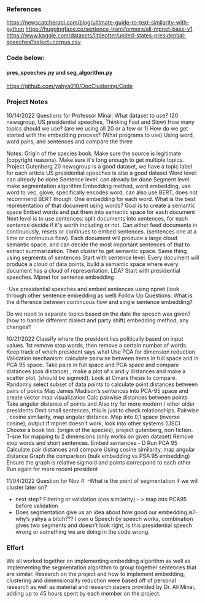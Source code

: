 ### References
https://newscatcherapi.com/blog/ultimate-guide-to-text-similarity-with-python
https://huggingface.co/sentence-transformers/all-mpnet-base-v1
https://www.kaggle.com/datasets/littleotter/united-states-presidential-speeches?select=corpus.csv
### Code below: 
#### pres_speeches.py and seg_algorithm.py 
https://github.com/yahya010/DocClustering/Code
### Project Notes

10/14/2022 
Questions for Professor Minai:
What dataset to use? (20 newsgroup, US presidential speeches, Thinking Fast and Slow)
How many topics should we use? (are we using all 20 or a few or 1)
How do we get started with the embedding process? (What programs to use)
Using word, word pairs, and sentences and compare the three

Notes:
Origin of the species book. Make sure the source is legitimate (copyright reasons). Make sure it's long enough to get multiple topics.
Project Gutenberg
20 newsgroup is a good dataset, we have a topic label for each article
US presidential speeches is also a good dataset
Word level: can already be done
Sentence level: can already be done
Segment level: make segmentation algorithm
Embedding method, word embedding, use word to vec, glove, specifically encodes word, can also use BERT, does not recommend BERT though. One embedding for each word.
What is the best representation of that document using words?
Goal is to create a semantic space
Embed words and put them into semantic space for each document
Next level is to use sentences: split documents into sentences, for each sentence decide if it's worth including or not. Can either feed documents in continuously, resets or continues to embed sentences. (sentences one at a time or continuous flow). Each document will produce a large cloud semantic space, and can decide the most important sentences of that to extract summarization. Then cluster to get semantic space.
Same thing using segments of sentences
Start with sentence level.
Every document will produce a cloud of data points, build a semantic space where every document has a cloud of representation.
LDA?
Start with presidential speeches.
Mpnet for sentence embedding

-Use presidential speeches and embed sentences using npnet (look through other sentence embedding as well)
Follow Up Questions:
What is the difference between continuous flow and single sentence embedding?

Do we need to separate topics based on the date the speech was given? (how to handle different dialect and party shift)
embedding method, any changes?

10/21/2022
Classify where the president lies politically based on input values.
1st remove stop words, then remove a certain number of words.
Keep track of which president says what
Use PCA for dimension reduction
Validation mechanism: calculate pairwise between items in full space and in PCA 95 space. Take pairs in full space and PCA space and compare distances (cos distance) , make a plot of x and y distances and make a scatter plot. (should be sigmoid). Look at Omars thesis to compare. 
Randomly select subset of data points to calculate point distances between pairs of points
Map James Madison’s sentences into PCA-95 space and create vector map visualization
Calc pairwise distances between points
Take angular distance of points and 
Also try for more modern / other older presidents
Omit small sentences, this is just to check relationships.
Pairwise , cosine similarity, map angular distance. Map into 0,1 space (inverse cosine), output 
If mpnet doesn't work, look into other systems (USC)
Choose a book too. (origin of the species), project gutenberg, non fiction.
T-sne for mapping to 2 dimensions (only works on given dataset)
Remove stop words and short sentences.
Embed sentences - D
Run PCA 95
Calculate pair distances and compare
Using cosine similarity, map angular distance
Graph the comparison (bulk embedding vs PSA 95 embedding)
Ensure the graph is relative sigmoid and points correspond to each other
Run again for more recent president

11/04/2022
Question for Nov 4:
-What is the point of segmentation if we will cluster later on?
- next step? Filtering or validation (cos similarity) - > map into PCA95 before validation
- Does segmentation give us an idea about how good our embedding is?-why’s yahya a bitch??? I own u
Speech by speech works, combination gives two segments and doesn't look right, is this presidential speech wrong or something we are doing in the code wrong.
### Effort
We all worked together on implementing embedding algorithm as well as implementing the segmentation algorithm to group together sentences that are similar.
Research on the project and how to implement embedding, clustering and dimensionality reduction were based off of personal research as well as material and research papers provided by Dr. Ali Minai, adding up to 45 hours spent by each member on the project.

